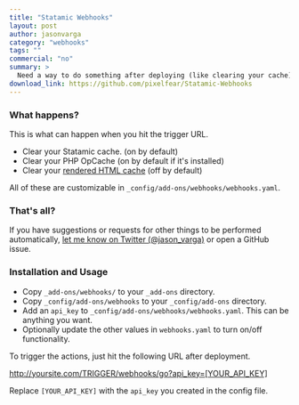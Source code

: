 ```yaml
---
title: "Statamic Webhooks"
layout: post
author: jasonvarga
category: "webhooks"
tags: ""
commercial: "no"
summary: >
  Need a way to do something after deploying (like clearing your cache)? Do it automatically!
download_link: https://github.com/pixelfear/Statamic-Webhooks
---
```


### What happens?
This is what can happen when you hit the trigger URL.

* Clear your Statamic cache. (on by default)
* Clear your PHP OpCache (on by default if it's installed)
* Clear your [rendered HTML cache](http://statamic.com/learn/advanced-features/html-caching) (off by default)

All of these are customizable in `_config/add-ons/webhooks/webhooks.yaml`.

### That's all?
If you have suggestions or requests for other things to be performed automatically, [let me know on Twitter (@jason_varga)](https://twitter.com/jason_varga) or open a GitHub issue.

### Installation and Usage

* Copy `_add-ons/webhooks/` to your `_add-ons` directory.
* Copy `_config/add-ons/webhooks` to your `_config/add-ons` directory.
* Add an `api_key` to `_config/add-ons/webhooks/webhooks.yaml`. This can be anything you want.
* Optionally update the other values in `webhooks.yaml` to turn on/off functionality.

To trigger the actions, just hit the following URL after deployment.

http://yoursite.com/TRIGGER/webhooks/go?api_key=[YOUR_API_KEY]

Replace `[YOUR_API_KEY]` with the `api_key` you created in the config file.
